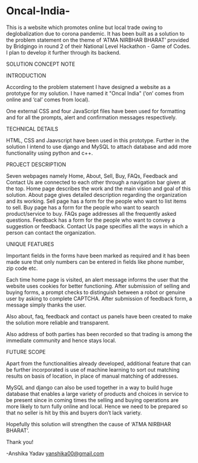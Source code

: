 # Oncal-India-
This is a website which promotes online but local trade owing to deglobalization due to corona pandemic. It has been built as a solution to the problem statement on the theme of ‘ATMA NIRBHAR BHARAT’ provided by Bridgingo in round 2 of their National Level Hackathon - Game of Codes. I plan to develop it further through its backend.

SOLUTION CONCEPT NOTE

INTRODUCTION

According to the problem statement I have designed a website as a prototype for my solution. I have named it "Oncal India" (‘on’ comes from online and ‘cal’ comes from local).

One external CSS and four JavaScript files have been used for formatting and for all the prompts, alert and confirmation messages respectively. 


TECHNICAL DETAILS

HTML, CSS and Jaavscript have been used in this prototype. Further in the solution I intend to use django and MySQL to attach database and add more functionality using python and c++. 


PROJECT DESCRIPTION
 
Seven webpages namely Home, About, Sell, Buy, FAQs, Feedback and Contact Us are connected to each other through a navigation bar given at the top. Home page describes the work and the main vision and goal of this solution. About page gives detailed description regarding the organization and its working. Sell page has a form for the people who want to list items to sell. Buy page has a form for the people who want to search product/service to buy. FAQs page addresses all the frequently asked questions. Feedback has a form for the people who want to convey a suggestion or feedback. Contact Us page specifies all the ways in which a person can contact the organization. 


UNIQUE FEATURES

Important fields in the forms have been marked as required and it has been made sure that only numbers can be entered in fields like phone number, zip code etc. 

Each time home page is visited, an alert message informs the user that the website uses cookies for better functioning. After submission of selling and buying forms, a prompt checks to distinguish between a robot or genuine user by asking to complete CAPTCHA. After submission of feedback form, a message simply thanks the user. 

Also about, faq, feedback and contact us panels have been created to make the solution more reliable and transparent. 

Also address of both parties has been recorded so that trading is among the immediate community and hence stays local.

FUTURE SCOPE

Apart from the functionalities already developed, additional feature that can be further incorporated is use of machine learning to sort out matching results on basis of location, in place of manual matching of addresses. 

MySQL and django can also be used together in a way to build huge database that enables a large variety of products and choices in service to be present since in coming times the selling and buying operations are more likely to turn fully online and local. Hence we need to be prepared so that no seller is hit by this and buyers don’t lack variety.

Hopefully this solution will strengthen the cause of ‘ATMA NIRBHAR BHARAT’.

Thank you! 

-Anshika Yadav
yanshika00@gmail.com

